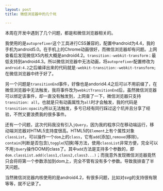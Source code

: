 ```yaml
---
layout: post
title: 微信浏览器中的几个坑

---
```


本周在开发中遇到了几个问题，都是和微信浏览器相关的。

我使用的是`autoprefixer`这个工具进行CSS兼容的，配置中android为4.4，我的手机为android5.0。在手机上的Chrome动画很好，而微信浏览器却有问题。上网查看后发现微信X5内核大概是android4.2。`transition:-webkit-transform；`最低支持到android4.3。所以微信浏览器中无法动画，将`autoprefixer`配置修改为`android:4.2`之后编译出来的代码就是`-webkit-transition:-webkit-transform;`在微信浏览器中终于好了。

另一个问题是`transitionEnd`事件，好像也是andorid4.4之后可以不用前缀了，在微信浏览器中无法触发，我将事件改为`webkitTransitionEnd`后，虽然微信浏览器可以绑定该事件，却一直没有触发到，上网查了一下，微信浏览器只支持`transition: all`，也就是只有动画属性为`all`时才会触发，我的代码是`transition:opacity`所以无法触发，多亏已经有同行踩过这个坑并且分享了经验，不然又要浪费我的很多事件。

还有一个问题，这次代码我没有引入`jQuery`，因为我的程序只在移动端运行，移动端浏览器对HTML5支持度很高。HTML5的`Element`上有个属性对象`classList`，可以操作一个`dom`上的`class`，它有`add`(添加),`remove`(移除)，`contain`(判断是否包含),`toggle`(切换)等方法，使用`classList`非常方便，完全可以不用`jQuery`操作DOM的class了。其中`add`方法是支持多个参数的，即`dom.classList.add(class1,class2,class3...)`；而我意外发现微信浏览器竟然只会将将第一个参数添加到dom上，完全不管有没有多个参数。导致我排查了半天问题。

当然微信浏览器内核使用的是android4.2，有很多问题，比如对svg的支持很有限等等，就不记录了。


    

 